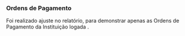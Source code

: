 ### **Ordens de Pagamento**

Foi realizado ajuste no relatório, para demonstrar apenas as Ordens de Pagamento da Instituição logada .
